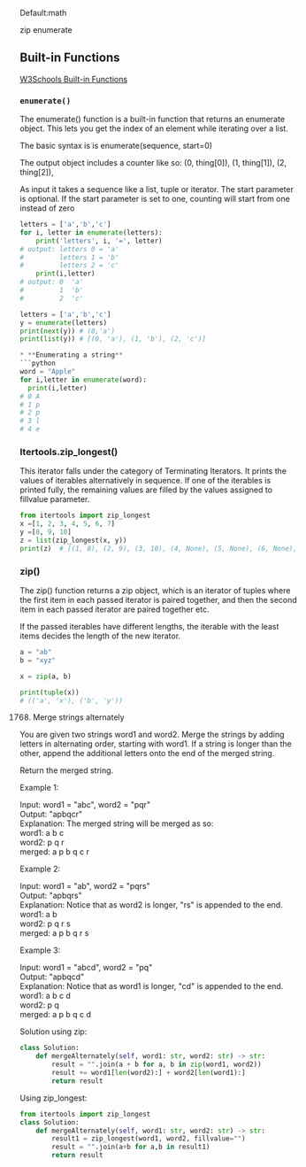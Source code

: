 Default:math

zip
enumerate

## Built-in Functions 
[W3Schools Built-in Functions](https://www.w3schools.com/python/python_ref_functions.asp)

### `enumerate()`
The enumerate() function is a built-in function that returns an enumerate object. This lets you get the index of an element while iterating over a list.

The basic syntax is is enumerate(sequence, start=0)

The output object includes a counter like so: (0, thing[0]), (1, thing[1]), (2, thing[2]),

As input it takes a sequence like a list, tuple or iterator. The start parameter is optional.
If the start parameter is set to one, counting will start from one instead of zero

```python
letters = ['a','b','c']
for i, letter in enumerate(letters):
    print('letters', i, '=', letter)
# output: letters 0 = 'a'
#         letters 1 = 'b'
#         letters 2 = 'c'
    print(i,letter)
# output: 0  'a'
#         1  'b'
#         2  'c'

```
```python
letters = ['a','b','c']
y = enumerate(letters)
print(next(y)) # (0,'a')
print(list(y)) # [(0, 'a'), (1, 'b'), (2, 'c')]

* **Enumerating a string**
```python
word = "Apple"
for i,letter in enumerate(word):
  print(i,letter)
# 0 A
# 1 p
# 2 p
# 3 l
# 4 e
```


### Itertools.zip_longest() 

This iterator falls under the category of Terminating Iterators. It prints the values of iterables alternatively in sequence. If one of the iterables is printed fully, the remaining values are filled by the values assigned to fillvalue parameter.

```python
from itertools import zip_longest   
x =[1, 2, 3, 4, 5, 6, 7]   
y =[8, 9, 10]   
z = list(zip_longest(x, y))   
print(z)  # [(1, 8), (2, 9), (3, 10), (4, None), (5, None), (6, None), (7, None)]
```

### zip()

The zip() function returns a zip object, which is an iterator of tuples where the first item in each passed iterator is paired together, and then the second item in each passed iterator are paired together etc.

If the passed iterables have different lengths, the iterable with the least items decides the length of the new iterator.


```python
a = "ab"
b = "xyz"

x = zip(a, b)

print(tuple(x))
# (('a', 'x'), ('b', 'y'))
```

1768. Merge strings alternately

You are given two strings word1 and word2. Merge the strings by adding letters in alternating order, starting with word1. If a string is longer than the other, append the additional letters onto the end of the merged string.

Return the merged string.

Example 1:

Input: word1 = "abc", word2 = "pqr"  
Output: "apbqcr"  
Explanation: The merged string will be merged as so:  
word1:  a   b   c  
word2:    p   q   r  
merged: a p b q c r  

Example 2:

Input: word1 = "ab", word2 = "pqrs"  
Output: "apbqrs"  
Explanation: Notice that as word2 is longer, "rs" is appended to the end.  
word1:  a   b  
word2:    p   q   r   s  
merged: a p b q   r   s  

Example 3:

Input: word1 = "abcd", word2 = "pq"  
Output: "apbqcd"  
Explanation: Notice that as word1 is longer, "cd" is appended to the end.  
word1:  a   b   c   d  
word2:    p   q   
merged: a p b q c   d  


Solution using zip:
```python
class Solution:
    def mergeAlternately(self, word1: str, word2: str) -> str:
        result = "".join(a + b for a, b in zip(word1, word2))
        result += word1[len(word2):] + word2[len(word1):]
        return result
```
Using zip_longest:

```python
from itertools import zip_longest
class Solution:
    def mergeAlternately(self, word1: str, word2: str) -> str:
        result1 = zip_longest(word1, word2, fillvalue="")
        result = "".join(a+b for a,b in result1)
        return result   

```




